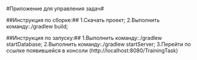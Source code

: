 #Приложение для управления задач#

##Инструкция по сборке:##
    1.Скачать проект;
    2.Выполнить команду:./gradlew build;
   
##Инструкция по запуску:##
    1.Выполнить команду:./gradlew startDatabase;
    2.Выполнить команду:./gradlew startServer;
    3.Перейти по ссылке появившейся в консоли (http://localhost:8080/TrainingTask)
